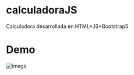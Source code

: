 # calculadoraJS
Calculadora desarrollada en HTML+JS+Bootstrap5

# Demo
![image](https://user-images.githubusercontent.com/63079368/120355300-77f81f80-c303-11eb-8132-d2d5b7d2fe68.png)
